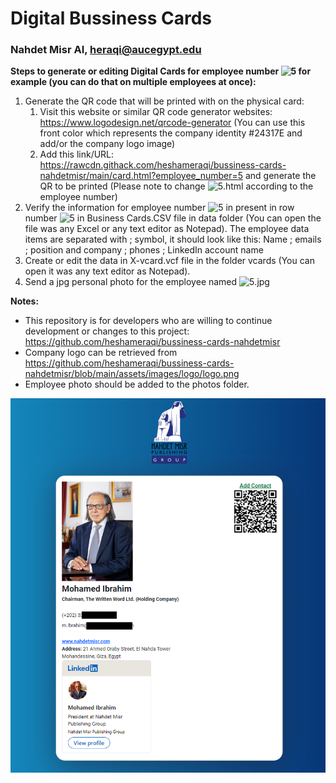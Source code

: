 # Digital Bussiness Cards #
### Nahdet Misr AI, heraqi@aucegypt.edu ###

**Steps to generate or editing Digital Cards for employee number ![5](http://placehold.it/size/background-hex/foreground-hex?text=a123) for example (you can do that on multiple employees at once):**

1. Generate the QR code that will be printed with on the physical card:
	1. Visit this website or similar QR code generator websites: https://www.logodesign.net/qrcode-generator (You can use this front color which represents the company identity #24317E and add/or the company logo image)
	2. Add this link/URL: https://rawcdn.githack.com/heshameraqi/bussiness-cards-nahdetmisr/main/card.html?employee_number=5 and generate the QR to be printed (Please note to change ![5](http://placehold.it/size/background-hex/foreground-hex?text=a123).html according to the employee number)
2. Verify the information for employee number ![5](http://placehold.it/size/background-hex/foreground-hex?text=a123) in present in row number ![5](http://placehold.it/size/background-hex/foreground-hex?text=a123) in Business Cards.CSV file in data folder (You can open the file was any Excel or any text editor as Notepad). The employee data items are separated with ; symbol, it should look like this: Name ; emails ; position and company ; phones ; LinkedIn account name
3. Create or edit the data in X-vcard.vcf file in the folder vcards (You can open it was any text editor as Notepad).
4. Send a jpg personal photo for the employee named ![5](http://placehold.it/size/background-hex/foreground-hex?text=a123).jpg

**Notes:**
- This repository is for developers who are willing to continue development or changes to this project: https://github.com/heshameraqi/bussiness-cards-nahdetmisr
- Company logo can be retrieved from https://github.com/heshameraqi/bussiness-cards-nahdetmisr/blob/main/assets/images/logo/logo.png
- Employee photo should be added to the photos folder.

![sample](./assets/Sample.png)
